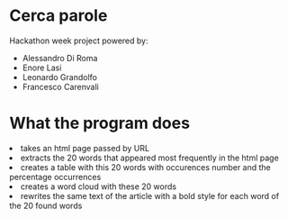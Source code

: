 # Cerca parole
Hackathon week project powered by:  
<ul>
  <li>Alessandro Di Roma</li>
  <li>Enore Lasi</li>
  <li>Leonardo Grandolfo</li>
  <li>Francesco Carenvali</li>
</ul>

# What the program does
<li>takes an html page passed by URL</li>
<li>extracts the 20 words that appeared most frequently in the html page</li>
<li>creates a table with this 20 words with occurences number and the percentage occurrences</li>
<li>creates a word cloud with these 20 words</li>
<li>rewrites the same text of the article with a bold style for each word of the 20 found words</li>
